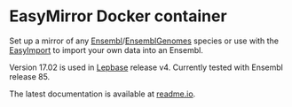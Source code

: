 # EasyMirror Docker container

Set up a mirror of any [Ensembl](http://www.ensembl.org)/[EnsemblGenomes](http://ensemblgenomes.org) species 
or use with the [EasyImport](https://hub.docker.com/u/lepbase/easy-import) to import your own data into an Ensembl.

Version 17.02 is used in [Lepbase](http://ensembl.lepbase.org) release v4. Currently tested with Ensembl release 85.

The latest documentation is available at [readme.io](http://easy-import.readme.io/docs/dockerised-setup).
